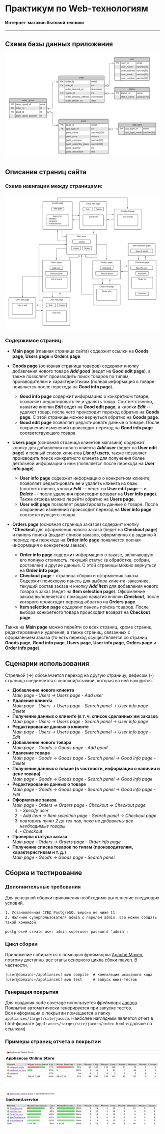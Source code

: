 # Практикум по Web-технологиям

#### **Интернет-магазин бытовой техники**  
-------------------------------------

## Схема базы данных приложения

![ER](images/er.png)

## Описание страниц сайта

### Схема навигации между страницами:
![Site pages navigation scheme](images/site-pages-navigation-scheme.png)

### Содержимое страниц:
* **Main page** (главная страница сайта) содержит ссылки на **Goods page**, **Users page** и **Orders page**.

* **Goods page** (основная страница товаров) содержит кнопку добавления нового товара ***Add good*** (ведет на **Good edit page**), а также позволяет производить поиск товаров по типам, производителям и характеристикам (полная информация о товаре появляется после перехода на **Good info page**).
    * **Good info page** содержит информацию о конкретном товаре, позволяет редактировать ее и удалять товар. Соответственно, нажатие кнопки ***Edit*** ведет на **Good edit page**, а кнопки ***Edit*** -- удаляет товар, после чего происходит переход обратно на **Goods page**. С этой страницы можно вернуться обратно на **Goods page**.
    * **Good edit page** позволяет редактировать данные о товаре. После сохранения изменений происходит переход на **Good info page** соответствующего товара.

* **Users page** (основная страница клиентов магазина) содержит кнопку для добавления нового клиента ***Add user*** (ведет на **User edit page**) и полный список клиентов ***List of users***, также позволяет производить поиск конкретного клиента для получения более детальной информации о нем (появляется после перехода на **User info page**).
    * **User info page** содержит информацию о конкретном клиенте, позволяет редактировать ее и удалять клиента из базы (соответственно, кнопки ***Edit*** -- ведет на **User edit page** -- и ***Delete*** -- после удаления происходит возврат на **User info page**). Также отсюда можно перейти обратно на **Users page**.
    * **User edit page** позволяет редактировать данные о товаре. После сохранения изменений происходит переход на **User info page** соответствующего товара.

* **Orders page** (основная страница заказов) содержит кнопку ***Checkout** для оформления нового заказа (ведет на **Checkout page**) и панель поиска (выдает список заказов, оформленных в заданный период; при переходе на **Order info page** появляется полная информация о конкретном заказе).
    * **Order info page** содержит информацию о заказе, включающую его полную стоимость, текущий статус (в обработке, собран, доставлен) и другие данные. С этой страницы можно вернуться на **Order info page**.
    * **Checkout page** - страница сборки и оформления заказа. Содержит поисковую панель для выбора клиента-заказчика, текущий состав заказа и кнопку ***Add item*** для добавления нового товара в заказ (ведет на **Item selection page**). Оформление заказа выполняется с помощью нажатия кнопки ***Checkout***, после которого происходит переход обратно на **Orders page**.
    * **Item selection page** содержит панель поиска товаров. После выбора конкретного товара происходит возврат на **Checkout page**.  

Также на **Main page** можно перейти со всех страниц, кроме страниц редактирования и удаления, а также страниц, связанных с оформлением заказа (то есть переход осуществляется cо страниц **Goods page**, **Good info page**, **Users page**, **User info page**, **Orders page** и **Order info page**).  

## Сценарии использования
Стрелкой (→) обозначается переход на другую страницу, дефисом (-) страница соединяется с кнопкой/ссылкой, которая на ней находится.
* **Добавление нового клиента**  
    *Main page - Users → Users page - Add user*
* **Удаление клиента**  
    *Main page - Users → Users page - Search panel → User info page - Delete*
* **Получение данных о клиенте (в т. ч. список сделанных им заказов**  
    *Main page - Users → Users page - Search panel → User info page*
* **Редактирование данных о клиенте**  
    *Main page - Users → Users page - Search panel → User info page - Edit*
* **Добавление нового товара**  
    *Main page - Goods → Goods page - Add good*
* **Удаление товара**  
    *Main page - Goods → Goods page - Search panel → Good info page - Delete*
* **Получение данных о товаре (в частности, информации о наличии и цене товара)**  
    *Main page - Goods → Goods page - Search panel → Good info page*
* **Редактирование данных о товаре**  
    *Main page - Goods → Goods page - Search panel → Good info page - Edit*
* **Оформление заказа**  
    *Main page - Orders → Orders page - Checkout → Checkout page*
    1. *- Specify user*
    2. *- Add item → Item selection page - Search panel → Checkout page*
    3. *повторять пункт 2 до тех пор, пока не добавлены все необходимые товары*
    4. *- Checkout*
* **Проверка статуса заказа**  
    *Main page - Orders → Orders page - Order info page*
* **Получение списка товаров по типам (производителям, характеристикам и т. д.)**  
    *Main page - Goods → Goods page - Search panel*

## Сборка и тестирование  

### Дополнительные требования  

Для успешной сборки приложения необходимо выполнение следующих условий.  
  
    1. Установленная СУБД PostgreSQL версии не ниже 11.  
    2. Наличие суперпользователя admin с паролем admin. Его можно создать такой командой:   

```
postgres=# create user admin superuser password 'admin';
```
### Цикл сборки  

Приложение собирается с помощью фреймворка [Apache Maven](https://maven.apache.org/ "Apache Maven"), поэтому доступны все этапы [основного цикла сбоки maven](https://maven.apache.org/guides/introduction/introduction-to-the-lifecycle.html#a-build-lifecycle-is-made-up-of-phases "Maven Build Lifecycle"). В частности,  
```
[user@domain:~/appliances] mvn compile  # компиляция исходного кода  
[user@domain:~/appliances] mvn test     # запуск юнит-тестов 
```  

### Генерация покрытия  

Для создания code coverage используется фреймворк [Jacoco](https://www.jacoco.org/jacoco/ "Jacoco"). Покрытие автоматически генерируется при запуске тестов.  
Вся информация о покрытии помещается в папку ``appliances/target/site/jacoco``. Наиболее наглядным является отчет в html-формате (``appliances/target/site/jacoco/index.html`` и дальше по ссылкам).  

### Примеры страниц отчета о покрытии

![Jacoco report, main page](images/jacoco-report-main-page.png)  

![Jacoco report, entity.service](images/jacoco-report-entity-service.png) 
